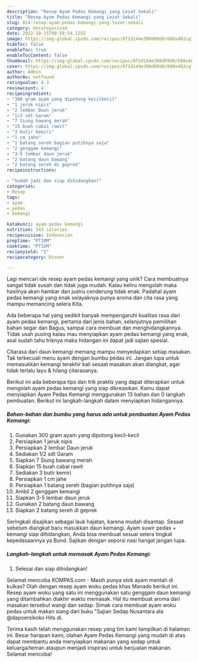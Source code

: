 ```yaml
---
description: "Resep Ayam Pedas Kemangi yang Lezat Sekali"
title: "Resep Ayam Pedas Kemangi yang Lezat Sekali"
slug: 814-resep-ayam-pedas-kemangi-yang-lezat-sekali
category: Uncategorized
date: 2022-10-15T00:58:54.125Z
image: https://img-global.cpcdn.com/recipes/8f2d144e300d09d0/680x482cq70/ayam-pedas-kemangi-foto-resep-utama.jpg
hideToc: false
enableToc: true
enableTocContent: false
thumbnail: https://img-global.cpcdn.com/recipes/8f2d144e300d09d0/680x482cq70/ayam-pedas-kemangi-foto-resep-utama.jpg
cover: https://img-global.cpcdn.com/recipes/8f2d144e300d09d0/680x482cq70/ayam-pedas-kemangi-foto-resep-utama.jpg
author: Admin
authorAv: notfound
ratingvalue: 4.3
reviewcount: 4
recipeingredient:
- "300 gram ayam yang dipotong kecilkecil"
- "1 jeruk nipis"
- "2 lembar Daun jeruk"
- "1/2 sdt Garam"
- "7 Siung bawang merah"
- "15 buah cabai rawit"
- "3 butir kemiri"
- "1 cm jahe"
- "1 batang sereh bagian putihnya saja"
- "2 genggam kemangi"
- "3-5 lembar daun jeruk"
- "2 batang daun bawang"
- "2 batang sereh di geprek"
recipeinstructions:

- "Sudah jadi dan siap dihidangkan!"
categories:
- Resep
tags:
- ayam
- pedas
- kemangi

katakunci: ayam pedas kemangi 
nutrition: 243 calories
recipecuisine: Indonesian
preptime: "PT10M"
cooktime: "PT32M"
recipeyield: "2"
recipecategory: Dinner

---
```





Lagi mencari ide resep ayam pedas kemangi yang unik? Cara membuatnya sangat tidak susah dan tidak juga mudah. Kalau keliru mengolah maka hasilnya akan hambar dan justru cenderung tidak enak. Padahal ayam pedas kemangi yang enak selayaknya punya aroma dan cita rasa yang mampu memancing selera Kita.





Ada beberapa hal yang sedikit banyak mempengaruhi kualitas rasa dari ayam pedas kemangi, pertama dari jenis bahan, selanjutnya pemilihan bahan segar dan Bagus, sampai cara membuat dan menghidangkannya. Tidak usah pusing kalau mau menyiapkan ayam pedas kemangi yang enak,      asal sudah tahu triknya maka hidangan ini dapat jadi sajian spesial.














Citarasa dari daun kemangi memang mampu menyedapkan setiap masakan. Tak terkecuali menu ayam dengan bumbu pedas ini. Jangan lupa untuk memasukkan kemangi terakhir kali sesaat masakan akan diangkat, agar tidak terlalu layu &amp; hilang citarasanya.






Berikut ini ada beberapa tips dan trik praktis yang dapat diterapkan untuk mengolah ayam pedas kemangi yang siap dikreasikan. Kamu dapat menyiapkan Ayam Pedas Kemangi menggunakan 13 bahan dan 0 langkah pembuatan. Berikut ini langkah-langkah dalam menyiapkan hidangannya.

<!--inarticleads1-->

##### Bahan-bahan dan bumbu yang harus ada untuk pembuatan Ayam Pedas Kemangi:

1. Gunakan 300 gram ayam yang dipotong kecil-kecil
1. Persiapkan 1 jeruk nipis
1. Persiapkan 2 lembar Daun jeruk
1. Sediakan 1/2 sdt Garam
1. Siapkan 7 Siung bawang merah
1. Siapkan 15 buah cabai rawit
1. Sediakan 3 butir kemiri
1. Persiapkan 1 cm jahe
1. Persiapkan 1 batang sereh (bagian putihnya saja)
1. Ambil 2 genggam kemangi
1. Siapkan 3-5 lembar daun jeruk
1. Gunakan 2 batang daun bawang
1. Siapkan 2 batang sereh di geprek


Seringkali disajikan sebagai lauk hajatan, karena mudah disantap. Sesaat sebelum diangkat baru masukkan daun kemangi. Ayam suwir pedas + kemangi siap dihidangkan, Anda bisa membuat sesuai selera tingkat kepedasaannya ya Bund. Sajikan dengan seporsi nasi hangat jangan lupa. 

<!--inarticleads2-->

##### Langkah-langkah untuk memasak Ayam Pedas Kemangi:


1. Selesai dan siap dihidangkan!

Selamat mencoba KOMPAS.com - Masih punya stok ayam mentah di kulkas? Olah dengan resep ayam woku pedas khas Manado berikut ini. Resep ayam woku yang satu ini menggunakan satu genggam daun kemangi yang ditambahkan diakhir waktu memasak. Hal itu membuat aroma dari masakan tersebut wangi dan sedap. Simak cara membuat ayam woku pedas untuk makan siang dari buku &#34;Sajian Sedap Nusantara ala @dapoersikoko Hits di. 

Terima kasih telah menggunakan resep yang tim kami tampilkan di halaman ini. Besar harapan kami, olahan Ayam Pedas Kemangi yang mudah di atas dapat membantu anda menyiapkan makanan yang sedap untuk keluarga/teman ataupun menjadi inspirasi untuk berjualan makanan. Selamat mencoba!
